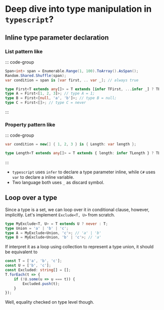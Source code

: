 # Deep dive into type manipulation in `typescript`?

## Inline type parameter declaration

### List pattern like

::: code-group

```cs
Span<int> span = Enumerable.Range(1, 100).ToArray().AsSpan();
Random.Shared.Shuffle(span);
var condition = span is [var first, .. var _]; // always true
```

```ts
type First<T extends any[]> = T extends [infer TFirst, ...infer _] ? TFirst : never;
type A = First<[1, 2, 3]>; // type A = 1;
type B = First<[null, 'a', 'b']>; // type B = null;
type C = First<[]>; // type C = never
```

:::

### Property pattern like

::: code-group

```cs
var condition = new[] { 1, 2, 3 } is { Length: var length };
```

```ts
type Length<T extends any[]> = T extends { length: infer TLength } ? TLength : never;
```

:::

- `typescript` uses `infer` to declare a type parameter inline, while `C#` uses `var` to declare a inline variable.
- Two language both uses `_` as discard symbol.

## Loop over a type

Since a type is a set, we can loop over it in conditional clause, however, implicitly.
Let's implement `Exclude<T, U>` from scratch.

```ts
type MyExclude<T, U> = T extends U ? never : T;
type Union = 'a' | 'b' | 'c';
type A = MyExclude<Union, 'c'>; // 'a' | 'b'
type B = MyExclude<Union, 'b' | 'c'>; // 'a'
```

If interpret it as a loop using collection to represent a type union, it should be equivalent to

```ts
const T = ['a', 'b', 'c'];
const U = ['b', 'c'];
const Excluded: string[] = [];
T.forEach(t => {
    if (!U.some(u => u === t)) {
        Excluded.push(t);
    }
});
```

Well, equality checked on type level though.

